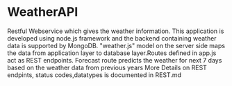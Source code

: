 # WeatherAPI
Restful Webservice which gives the weather information. This application is developed using node.js framework and the backend containing weather data is supported by MongoDB. "weather.js" model on the server side maps the data from application layer to database layer.Routes defined in app.js act as REST endpoints. 
Forecast route predicts the weather for next 7 days based on the weather data from previous years
More Details on REST endpints, status codes,datatypes is documented in REST.md
